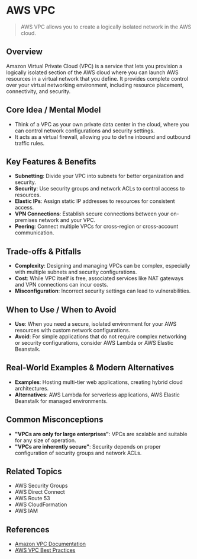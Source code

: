 # AWS VPC

> AWS VPC allows you to create a logically isolated network in the AWS cloud.

## Overview
Amazon Virtual Private Cloud (VPC) is a service that lets you provision a logically isolated section of the AWS cloud where you can launch AWS resources in a virtual network that you define. It provides complete control over your virtual networking environment, including resource placement, connectivity, and security.

## Core Idea / Mental Model
- Think of a VPC as your own private data center in the cloud, where you can control network configurations and security settings.
- It acts as a virtual firewall, allowing you to define inbound and outbound traffic rules.

## Key Features & Benefits
- **Subnetting**: Divide your VPC into subnets for better organization and security.
- **Security**: Use security groups and network ACLs to control access to resources.
- **Elastic IPs**: Assign static IP addresses to resources for consistent access.
- **VPN Connections**: Establish secure connections between your on-premises network and your VPC.
- **Peering**: Connect multiple VPCs for cross-region or cross-account communication.

## Trade-offs & Pitfalls
- **Complexity**: Designing and managing VPCs can be complex, especially with multiple subnets and security configurations.
- **Cost**: While VPC itself is free, associated services like NAT gateways and VPN connections can incur costs.
- **Misconfiguration**: Incorrect security settings can lead to vulnerabilities.

## When to Use / When to Avoid
- **Use**: When you need a secure, isolated environment for your AWS resources with custom network configurations.
- **Avoid**: For simple applications that do not require complex networking or security configurations, consider AWS Lambda or AWS Elastic Beanstalk.

## Real-World Examples & Modern Alternatives
- **Examples**: Hosting multi-tier web applications, creating hybrid cloud architectures.
- **Alternatives**: AWS Lambda for serverless applications, AWS Elastic Beanstalk for managed environments.

## Common Misconceptions
- **"VPCs are only for large enterprises"**: VPCs are scalable and suitable for any size of operation.
- **"VPCs are inherently secure"**: Security depends on proper configuration of security groups and network ACLs.

## Related Topics
- AWS Security Groups
- AWS Direct Connect
- AWS Route 53
- AWS CloudFormation
- AWS IAM

## References
- [Amazon VPC Documentation](https://docs.aws.amazon.com/vpc/latest/userguide/what-is-amazon-vpc.html)  
- [AWS VPC Best Practices](https://aws.amazon.com/architecture/vpc-best-practices/)